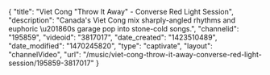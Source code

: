 {
    "title": "Viet Cong \"Throw It Away\" - Converse Red Light Session",
    "description": "Canada's Viet Cong mix sharply-angled rhythms and euphoric \u201860s garage pop into stone-cold songs.",
    "channelid": "195859",
    "videoid": "3817017",
    "date_created": "1423510489",
    "date_modified": "1470245820",
    "type": "captivate",
    "layout": "channelVideo",
    "url": "\/music\/viet-cong-throw-it-away-converse-red-light-session\/195859-3817017"
}